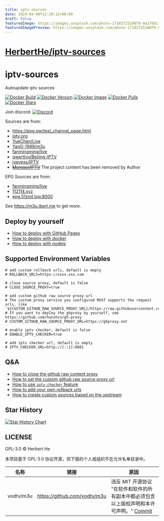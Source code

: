 ```yaml
---
title: iptv-sources
date: 2024-04-09T12:20:12+08:00
draft: False
featuredImage: https://images.unsplash.com/photo-1710172510079-9a1703c3fd05?ixid=M3w0NjAwMjJ8MHwxfHJhbmRvbXx8fHx8fHx8fDE3MTI2MzYyMDV8&ixlib=rb-4.0.3
featuredImagePreview: https://images.unsplash.com/photo-1710172510079-9a1703c3fd05?ixid=M3w0NjAwMjJ8MHwxfHJhbmRvbXx8fHx8fHx8fDE3MTI2MzYyMDV8&ixlib=rb-4.0.3
---
```


# [HerbertHe/iptv-sources](https://github.com/HerbertHe/iptv-sources)

# iptv-sources

Autoupdate iptv sources

[![Docker Build](https://img.shields.io/docker/automated/herberthe0229/iptv-sources?style=flat-square)](https://hub.docker.com/r/herberthe0229/iptv-sources)
[![Docker Version](https://img.shields.io/docker/v/herberthe0229/iptv-sources/latest?style=flat-square)](https://hub.docker.com/r/herberthe0229/iptv-sources)
[![Docker Image](https://img.shields.io/docker/image-size/herberthe0229/iptv-sources/latest?style=flat-square)](https://hub.docker.com/r/herberthe0229/iptv-sources)
[![Docker Pulls](https://img.shields.io/docker/pulls/herberthe0229/iptv-sources?style=flat-square)](https://hub.docker.com/r/herberthe0229/iptv-sources)
[![Docker Stars](https://img.shields.io/docker/stars/herberthe0229/iptv-sources?style=flat-square)](https://hub.docker.com/r/herberthe0229/iptv-sources)

Join discord: [![Discord](https://discord.badge.ibert.me/api/server/betxHcsTqa)](https://discord.gg/betxHcsTqa)

Sources are from:

- <https://epg.pw/test_channel_page.html>
- [iptv.org](https://github.com/iptv-org/iptv)
- [YueChan/Live](https://github.com/YueChan/Live)
- [YanG-1989/m3u](https://github.com/YanG-1989/m3u)
- [fanmingming/live](https://github.com/fanmingming/live)
- [qwerttvv/Beijing-IPTV](https://github.com/qwerttvv/Beijing-IPTV)
- [joevess/IPTV](https://github.com/joevess/IPTV)
- ~~[Meroser/IPTV](https://github.com/Meroser/IPTV)~~ The project content has been removed by Author

EPG Sources are from:

- [fanmingming/live](https://github.com/fanmingming/live)
- [112114.xyz](https://diyp1.112114.xyz)
- [epg.51zmt.top:8000](http://epg.51zmt.top:8000/)

See <https://m3u.ibert.me> to get more.

## Deploy by yourself

- [How to deploy with GitHub Pages](https://github.com/HerbertHe/iptv-sources/discussions/35)
- [How to deploy with docker](https://github.com/HerbertHe/iptv-sources/discussions/36)
- [How to deploy with nodejs](https://github.com/HerbertHe/iptv-sources/discussions/37)

## Supported Environment Variables

```shell
# add custom rollback urls, default is empty
# ROLLBACK_URLS=https://xxxx.xxx.com

# close source proxy, default is false
# CLOSE_SOURCE_PROXY=true

# add custom github raw source proxy url
# The custom proxy service you configured MUST supports the request urls, like `${CUSTOM_GITHUB_RAW_SOURCE_PROXY_URL}/https://raw.githubusercontent.com/xxx/xxx`
# If you want to deploy the ghproxy by yourself, see https://github.com/hunshcn/gh-proxy
# CUSTOM_GITHUB_RAW_SOURCE_PROXY_URL=https://ghproxy.net

# enable iptv checker, default is false
# ENABLE_IPTV_CHECKER=true

# add iptv checker url, default is empty
# IPTV_CHECKER_URL=http://[::1]:8081
```

## Q&A

- [How to close the github raw content proxy](https://github.com/HerbertHe/iptv-sources/discussions/38)
- [How to set the custom github raw source proxy url](https://github.com/HerbertHe/iptv-sources/discussions/39)
- [How to use `iptv-checker` feature](https://github.com/HerbertHe/iptv-sources/discussions/40)
- [How to add your own rollback urls](https://github.com/HerbertHe/iptv-sources/discussions/41)
- [How to create custom sources based on the upstream](https://github.com/HerbertHe/iptv-sources/discussions/68)

## Star History

[![Star History Chart](https://api.star-history.com/svg?repos=HerbertHe/iptv-sources&type=Date)](https://star-history.com/#HerbertHe/iptv-sources&Date)

## LICENSE

GPL-3.0 &copy; Herbert He

本项目基于 GPL-3.0 协议开源，但下面的个人或组织不在允许名单目录中。

| 名称      | 链接                           | 原因                                                                                                                             |
| --------- | ------------------------------ | -------------------------------------------------------------------------------------------------------------------------------- |
| vodtv/m3u | <https://github.com/vodtv/m3u> | 违反 MIT 开源协议 "在软件和软件的所有副本中都必须包含以上版权声明和本许可声明。" [Commit](https://github.com/vodtv/m3u/issues/3) |
